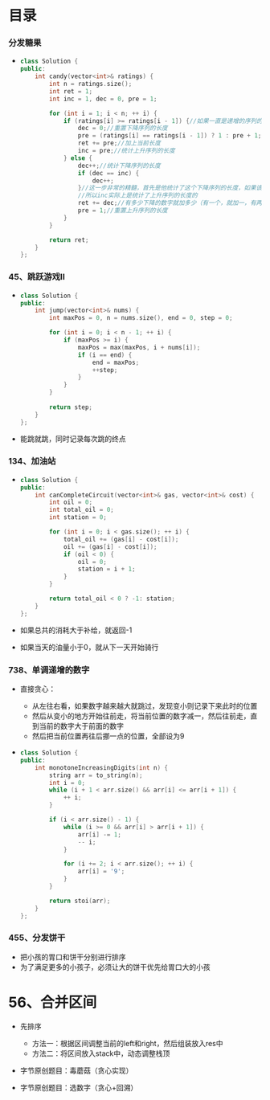 # 目录



### 分发糖果

- ```cpp
  class Solution {
  public:
      int candy(vector<int>& ratings) {
          int n = ratings.size();
          int ret = 1;
          int inc = 1, dec = 0, pre = 1;
  
          for (int i = 1; i < n; ++ i) {
              if (ratings[i] >= ratings[i - 1]) {//如果一直是递增的序列的话
                  dec = 0;//重置下降序列的长度
                  pre = (ratings[i] == ratings[i - 1]) ? 1 : pre + 1;//如果比前面大，就是pre+1;否则就是1（这里是个很贪心的技巧，因为只是要求相邻的孩子高的糖果多）
                  ret += pre;//加上当前长度
                  inc = pre;//统计上升序列的长度
              } else {
                  dec++;//统计下降序列的长度
                  if (dec == inc) {
                      dec++;
                  }//这一步非常的精髓，首先是他统计了这个下降序列的长度，如果该下降序列的长度大于前面上升序列的长度，就把后面下降序列的每一位都加一
                  //所以inc实际上是统计了上升序列的长度的
                  ret += dec;//有多少下降的数字就加多少（有一个，就加一，有两个，就加1+2，有三个，就加1+2+3）
                  pre = 1;//重置上升序列的长度
              }
          }
  
          return ret;
      }
  };
  ```





### 45、跳跃游戏II

- ```cpp
  class Solution {
  public:
      int jump(vector<int>& nums) {
          int maxPos = 0, n = nums.size(), end = 0, step = 0;
  
          for (int i = 0; i < n - 1; ++ i) {
              if (maxPos >= i) {
                  maxPos = max(maxPos, i + nums[i]);
                  if (i == end) {
                      end = maxPos;
                      ++step;
                  }
              }
          }
          
          return step;
      }
  };
  ```

- 能跳就跳，同时记录每次跳的终点





### 134、加油站

- ```cpp
  class Solution {
  public:
      int canCompleteCircuit(vector<int>& gas, vector<int>& cost) {
          int oil = 0;
          int total_oil = 0;
          int station = 0;
  
          for (int i = 0; i < gas.size(); ++ i) {
              total_oil += (gas[i] - cost[i]);
              oil += (gas[i] - cost[i]);
              if (oil < 0) {
                  oil = 0;
                  station = i + 1;
              }
          }
  
          return total_oil < 0 ? -1: station;
      }
  };
  ```

- 如果总共的消耗大于补给，就返回-1

- 如果当天的油量小于0，就从下一天开始骑行





### 738、单调递增的数字

- 直接贪心：

  - 从左往右看，如果数字越来越大就跳过，发现变小则记录下来此时的位置
  - 然后从变小的地方开始往前走，将当前位置的数字减一，然后往前走，直到当前的数字大于前面的数字
  - 然后把当前位置再往后挪一点的位置，全部设为9

- ```cpp
  class Solution {
  public:
      int monotoneIncreasingDigits(int n) {
          string arr = to_string(n);
          int i = 0;
          while (i + 1 < arr.size() && arr[i] <= arr[i + 1]) {
              ++ i;
          }
  
          if (i < arr.size() - 1) {
              while (i >= 0 && arr[i] > arr[i + 1]) {
                  arr[i] -= 1;
                  -- i;
              }
  
              for (i += 2; i < arr.size(); ++ i) {
                  arr[i] = '9';
              }
          }
  
          return stoi(arr);
      }
  };
  ```





### 455、分发饼干

- 把小孩的胃口和饼干分别进行排序
- 为了满足更多的小孩子，必须让大的饼干优先给胃口大的小孩



# 56、合并区间

- 先排序
  - 方法一：根据区间调整当前的left和right，然后组装放入res中
  - 方法二：将区间放入stack中，动态调整栈顶





- 字节原创题目：毒蘑菇（贪心实现）
- 字节原创题目：选数字（贪心+回溯）
